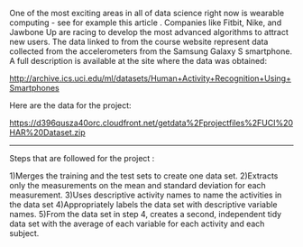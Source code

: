 One of the most exciting areas in all of data science right now is wearable computing - see for example this article . Companies like Fitbit, Nike, and Jawbone Up are racing to develop the most advanced algorithms to attract new users. The data linked to from the course website represent data collected from the accelerometers from the Samsung Galaxy S smartphone. A full description is available at the site where the data was obtained: 

http://archive.ics.uci.edu/ml/datasets/Human+Activity+Recognition+Using+Smartphones 

Here are the data for the project: 

https://d396qusza40orc.cloudfront.net/getdata%2Fprojectfiles%2FUCI%20HAR%20Dataset.zip 

-----------------------------------------------

Steps that are followed for the project :

1)Merges the training and the test sets to create one data set.
2)Extracts only the measurements on the mean and standard deviation for each measurement. 
3)Uses descriptive activity names to name the activities in the data set
4)Appropriately labels the data set with descriptive variable names. 
5)From the data set in step 4, creates a second, independent tidy data set with the average of each variable for each activity and each subject.